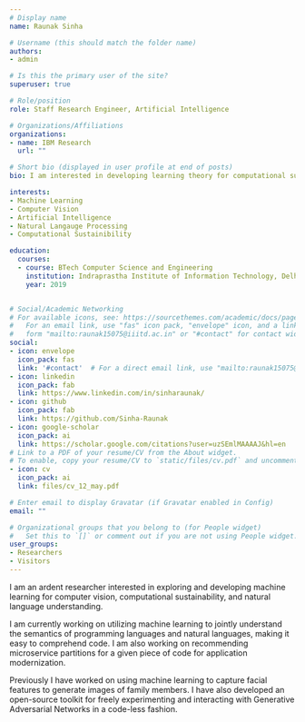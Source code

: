 ```yaml
---
# Display name
name: Raunak Sinha

# Username (this should match the folder name)
authors:
- admin

# Is this the primary user of the site?
superuser: true

# Role/position
role: Staff Research Engineer, Artificial Intelligence

# Organizations/Affiliations
organizations:
- name: IBM Research
  url: ""

# Short bio (displayed in user profile at end of posts)
bio: I am interested in developing learning theory for computational sustainability, computer vision and natural language understanding.

interests:
- Machine Learning
- Computer Vision
- Artificial Intelligence
- Natural Langauge Processing
- Computational Sustainibility

education:
  courses:
  - course: BTech Computer Science and Engineering
    institution: Indraprastha Institute of Information Technology, Delhi
    year: 2019


# Social/Academic Networking
# For available icons, see: https://sourcethemes.com/academic/docs/page-builder/#icons
#   For an email link, use "fas" icon pack, "envelope" icon, and a link in the
#   form "mailto:raunak15075@iiitd.ac.in" or "#contact" for contact widget.
social:
- icon: envelope
  icon_pack: fas
  link: '#contact'  # For a direct email link, use "mailto:raunak15075@iiitd.ac.in".
- icon: linkedin
  icon_pack: fab
  link: https://www.linkedin.com/in/sinharaunak/
- icon: github
  icon_pack: fab
  link: https://github.com/Sinha-Raunak
- icon: google-scholar
  icon_pack: ai
  link: https://scholar.google.com/citations?user=uzSEmlMAAAAJ&hl=en
# Link to a PDF of your resume/CV from the About widget.
# To enable, copy your resume/CV to `static/files/cv.pdf` and uncomment the lines below.
- icon: cv
  icon_pack: ai
  link: files/cv_12_may.pdf

# Enter email to display Gravatar (if Gravatar enabled in Config)
email: ""

# Organizational groups that you belong to (for People widget)
#   Set this to `[]` or comment out if you are not using People widget.
user_groups:
- Researchers
- Visitors
---
```

I am an ardent researcher interested in exploring and developing machine learning for computer vision, computational sustainability, and natural language understanding.

I am currently working on utilizing machine learning to jointly understand the semantics of programming languages and natural languages, making it easy to comprehend code. I am also working on recommending microservice partitions for a given piece of code for application modernization. 

Previously I have worked on using machine learning to capture facial features to generate images of family members. I have also developed an open-source toolkit for freely experimenting and interacting with Generative Adversarial Networks in a code-less fashion. 
 
